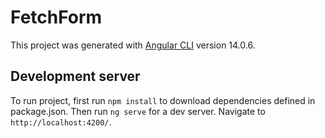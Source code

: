 # FetchForm

This project was generated with [Angular CLI](https://github.com/angular/angular-cli) version 14.0.6. 

## Development server

To run project, first run `npm install` to download dependencies defined in package.json. Then run `ng serve` for a dev server. Navigate to `http://localhost:4200/`. 
